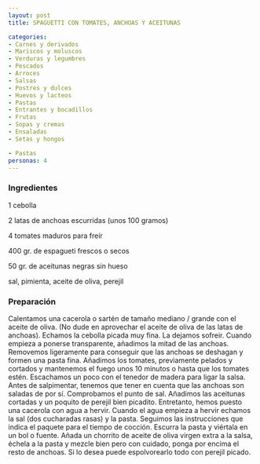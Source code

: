 ```yaml
---
layout: post
title: SPAGUETTI CON TOMATES, ANCHOAS Y ACEITUNAS

categories:
- Carnes y derivados
- Mariscos y moluscos
- Verduras y legumbres
- Pescados
- Arroces
- Salsas
- Postres y dulces
- Huevos y lacteos
- Pastas
- Entrantes y bocadillos
- Frutas
- Sopas y cremas
- Ensaladas
- Setas y hongos

- Pastas
personas: 4 
---
```


<h3>Ingredientes</h3>
1 cebolla

2 latas de anchoas escurridas (unos 100 gramos)

4 tomates maduros para freír

400 gr. de espagueti frescos o secos

50 gr. de aceitunas negras sin hueso

sal, pimienta, aceite de oliva, perejil

<h3>Preparación</h3>
Calentamos una cacerola o sartén de tamaño mediano / grande con el aceite de oliva. (No dude en aprovechar el aceite de oliva de las latas de anchoas). Echamos la cebolla picada muy fina. La dejamos sofreir. Cuando empieza a ponerse transparente, añadimos la mitad de las anchoas. Removemos ligeramente para conseguir que las anchoas se deshagan y formen una pasta fina. Añadimos los tomates, previamente pelados y cortados y mantenemos el fuego unos 10 minutos o hasta que los tomates estén. Escachamos un poco con el tenedor de madera para ligar la salsa. Antes de salpimentar, tenemos que tener en cuenta que las anchoas son saladas de por sí. Comprobamos el punto de sal. Añadimos las aceitunas cortadas y un poquito de perejil bien picadito. Entretanto, hemos puesto una cacerola con agua a hervir. Cuando el agua empieza a hervir echamos la sal (dos cucharadas rasas) y la pasta. Seguimos las instrucciones que indica el paquete para el tiempo de cocción. Escurra la pasta y viértala en un bol o fuente. Añada un chorrito de aceite de oliva virgen extra a la salsa, échela a la pasta y mezcle bien pero con cuidado, ponga por encima el resto de anchoas. Si lo desea puede espolvorearlo todo con perejil picado.

